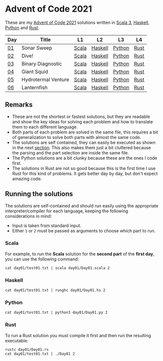<!-- vim:set tw=80 spell: -->

# Advent of Code 2021

These are my [Advent of Code 2021](https://adventofcode.com/2021) solutions
written in [Scala 3](https://scala-lang.org/), 
           [Haskell](https://www.haskell.org/),
           [Python](https://www.python.org/)
         and [Rust](https://www.rust-lang.org/).

|Day|Title|L1|L2|L3|L4|
|---|---|---|---|---|---|
|[01](https://adventofcode.com/2021/day/1)|Sonar Sweep|[Scala](./day01/Day01.scala)|[Haskell](./day01/Day01.hs#L5-L9)|[Python](./day01/Day01.py)|[Rust](./day01/Day01.rs)|
|[02](https://adventofcode.com/2021/day/2)|Dive!|[Scala](./day02/Day02.scala)|[Haskell](./day02/Day02.hs#L7-L35)|[Python](./day02/Day02.py)|[Rust](./day02/Day02.rs)|
|[03](https://adventofcode.com/2021/day/3)|Binary Diagnostic|[Scala](./day03/Day03.scala)|[Haskell](./day03/Day03.hs#L9-L41)|[Python](./day03/Day03.py)|[Rust](./day03/Day03.rs)|
|[04](https://adventofcode.com/2021/day/4)|Giant Squid|[Scala](./day04/Day04.scala)|[Haskell](./day04/Day04.hs#L14-L79)|[Python](./day04/Day04.py)|[Rust](./day04/Day04.rs)|
|[05](https://adventofcode.com/2021/day/5)|Hydrotermal Venture|[Scala](./day05/Day05.scala)|[Haskell](./day05/Day05.hs#L11-L30)|[Python](./day05/Day05.py)|[Rust](./day05/Day05.rs)|
|[06](https://adventofcode.com/2021/day/6)|Lanternfish|[Scala](./day06/Day06.scala)|[Haskell](./day06/Day06.hs#L13-L29)|[Python](./day06/Day06.py)|[Rust](./day06/Day06.rs)|

## Remarks

- These are not the shortest or fastest solutions, but they are readable and
  show the key ideas for solving each problem and how to translate them to each
  different language.
- Both parts of each problem are solved in the same file, this requires a bit of
  generalization to solve both parts with almost the same code.
- The solutions are self contained, they can easily be executed as shown in the
  next [section](#running-the-solutions). This also makes them just a bit cluttered
  because the parsing and the part selection are inside the same file.
- The Python solutions are a bit clunky because these are the ones I code first.
- The solutions in Rust are not so good because this is the first time I use
  Rust for this kind of problems. It gets better day by day, but don't expect amazing
  code.

## Running the solutions

The solutions are self-contained and should run easily using the appropriate
interpreter/compiler for each language, keeping the following considerations in
mind:

  - Input is taken from standard input.
  - Either `1` or `2` must be passed as arguments to choose which part to run.

### Scala

For example, to run the **Scala** solution for the **second part** of the
**first day**, you can use the following command:

```shell
cat day01/test01.txt | scala day01/Day01.scala 2
```

### Haskell

```shell
cat day01/test01.txt | runghc day01/Day01.hs 2
```

### Python

```shell
cat day01/test01.txt | python3 day01/Day01.py 2
```

### Rust

To run a Rust solution you must compile it first and then run the resulting
executable:

```shell
rustc day01/Day01.rs
cat day01/test01.txt | ./Day01 2
```


